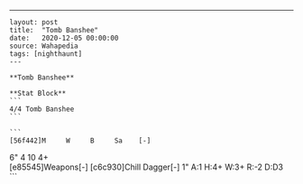 ---
    layout: post
    title:  "Tomb Banshee"
    date:   2020-12-05 00:00:00
    source: Wahapedia
    tags: [nighthaunt]
    ---
    
    **Tomb Banshee**
    
    **Stat Block**
    ```
    4/4 Tomb Banshee
    ```
    
    ```
    [56f442]M     W     B     Sa    [-]
6"    4     10    4+    
[e85545]Weapons[-]
[c6c930]Chill Dagger[-]
1"     A:1    H:4+   W:3+   R:-2   D:D3  
    ```
    
    
    